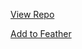 [View Repo](https://therealfoxster.github.io/altsource-viewer/view/?source=https://raw.githubusercontent.com/enessivac/Enes-Altstore/refs/heads/main/apps.json)

[Add to Feather](feather://source/https://raw.githubusercontent.com/enessivac/Enes-Altstore/refs/heads/main/apps.json)
